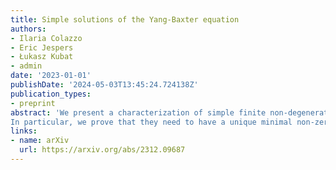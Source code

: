 ```yaml
---
title: Simple solutions of the Yang-Baxter equation
authors:
- Ilaria Colazzo
- Eric Jespers
- Łukasz Kubat
- admin
date: '2023-01-01'
publishDate: '2024-05-03T13:45:24.724138Z'
publication_types:
- preprint
abstract: 'We present a characterization of simple finite non-degenerate bijective set-theoretic solutions of the Yang-Baxter equation in terms of the algebraic structure of the associated permutation skew left braces.
In particular, we prove that they need to have a unique minimal non-zero ideal and modulo this ideal one obtains a trivial skew left brace of cyclic type.'
links:
- name: arXiv
  url: https://arxiv.org/abs/2312.09687
---
```

